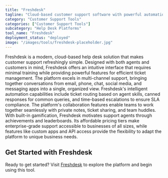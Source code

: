 ```yaml
---
title: "Freshdesk"
tagline: "Cloud-based customer support software with powerful automation"
category: "Customer Support Tools"
categories: ["Customer Support Tools"]
subcategory: "Help Desk Platforms"
tool_name: "Freshdesk"
deployment_status: "deployed"
image: "/images/tools/freshdesk-placeholder.jpg"
---
```

Freshdesk is a modern, cloud-based help desk solution that makes customer support refreshingly simple. Designed with both agents and customers in mind, Freshdesk offers an intuitive interface that requires minimal training while providing powerful features for efficient ticket management. The platform excels in multi-channel support, bringing together conversations from email, phone, chat, social media, and messaging apps into a single, organized view. Freshdesk's intelligent automation capabilities include ticket routing based on agent skills, canned responses for common queries, and time-based escalations to ensure SLA compliance. The platform's collaboration features enable teams to work together seamlessly with private notes, ticket sharing, and team huddles. With built-in gamification, Freshdesk motivates support agents through achievements and leaderboards. Its affordable pricing tiers make enterprise-grade support accessible to businesses of all sizes, while features like custom apps and API access provide the flexibility to adapt the platform to unique business needs.
## Get Started with Freshdesk

Ready to get started? Visit [Freshdesk](https://freshdesk.com) to explore the platform and begin using this tool.
